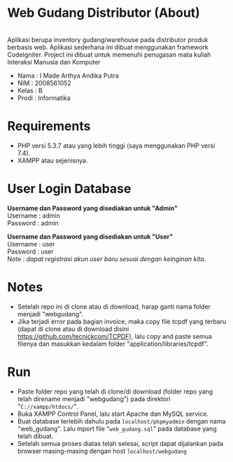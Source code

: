 # Web Gudang Distributor (About)

<br>Aplikasi berupa inventory gudang/warehouse pada distributor produk berbasis web. Aplikasi sederhana ini dibuat menggunakan framework CodeIgniter. Project ini dibuat untuk memenuhi penugasan mata kuliah Interaksi Manusia dan Komputer</br>
- Nama  : I Made Arthya Andika Putra
- NIM   : 2008561052
- Kelas : B
- Prodi : Informatika

# Requirements
- PHP versi 5.3.7 atau yang lebih tinggi (saya menggunakan PHP versi 7.4).
- XAMPP atau sejenisnya.

# User Login Database
<strong>Username dan Password yang disediakan untuk "Admin"</strong><br>
Username : admin<br>
Password : admin<br>

<strong>Username dan Password yang disediakan untuk "User"</strong><br>
Username : user<br>
Password : user<br>
Note : _dapat registrasi akun user baru sesuai dengan keinginan kita_.<br>

# Notes
- Setelah repo ini di clone atau di download, harap ganti nama folder menjadi "webgudang".
- Jika terjadi error pada bagian invoice, maka copy file tcpdf yang terbaru (dapat di clone atau di download disini https://github.com/tecnickcom/TCPDF), lalu copy and paste semua filenya dan masukkan kedalam folder "application/libraries/tcpdf".

# Run
- Paste folder repo yang telah di clone/di download (folder repo yang telah direname menjadi "webgudang") pada direktori "<code>C://xampp/htdocs/</code>".
- Buka XAMPP Control Panel, lalu start Apache dan MySQL service.
- Buat database terlebih dahulu pada <code>localhost/phpmyadmin</code> dengan nama "web_gudang". Lalu mport file "<code>web_gudang.sql</code>" pada database yang telah dibuat.
- Setelah semua proses diatas telah selesai, script dapat dijalankan pada browser masing-masing dengan host <code>localhost/webgudang</code>	

